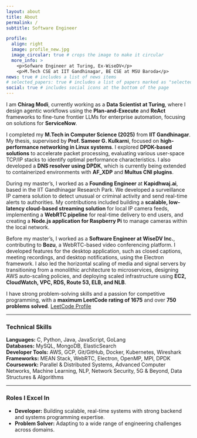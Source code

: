 ```yaml
---
layout: about
title: About
permalink: /
subtitle: Software Engineer 

profile:
  align: right
  image: profile_new.jpg
  image_circular: true # crops the image to make it circular
  more_info: >
    <p>Sofware Engineer at Turing, Ex-WiseDV</p>
    <p>M.Tech CSE at IIT Gandhinagar, BE CSE at MSU Baroda</p>
news: true # includes a list of news items
# selected_papers: true # includes a list of papers marked as "selected={true}"
social: true # includes social icons at the bottom of the page
---
```



I am **Chirag Modi**, currently working as a **Data Scientist at Turing**, where I design agentic workflows using the **Plan-and-Execute** and **ReAct** frameworks to fine-tune frontier LLMs for enterprise automation, focusing on solutions for **ServiceNow**.

I completed my **M.Tech in Computer Science (2025)** from **IIT Gandhinagar**. My thesis, supervised by **Prof. Sameer G. Kulkarni**, focused on **high-performance networking in Linux systems**. I explored **DPDK-based solutions** to accelerate packet processing, evaluating various user-space TCP/IP stacks to identify optimal performance characteristics. I also developed a **DNS resolver using DPDK**, which is currently being extended to containerized environments with **AF_XDP** and **Multus CNI plugins**.

During my master’s, I worked as a **Founding Engineer** at **Kapidhwaj.ai**, based in the IIT Gandhinagar Research Park. We developed a surveillance IP camera solution to detect unusual or criminal activity and send real-time alerts to authorities. My contributions included building a **scalable, low-latency cloud-based streaming solution** for local IP camera feeds, implementing a **WebRTC pipeline** for real-time delivery to end users, and creating a **Node.js application for Raspberry Pi** to manage cameras within the local network.

Before my master’s, I worked as a **Software Engineer at WiseDV Inc.**, contributing to **Bozu**, a WebRTC-based video conferencing platform. I developed features for the desktop application, such as closed captions, meeting recordings, and desktop notifications, using the Electron framework. I also led the horizontal scaling of media and signal servers by transitioning from a monolithic architecture to microservices, designing AWS auto-scaling policies, and deploying scaled infrastructure using **EC2, CloudWatch, VPC, RDS, Route 53, ELB, and NLB**.

I have strong problem-solving skills and a passion for competitive programming, with a **maximum LeetCode rating of 1675** and over **750 problems solved**. [LeetCode Profile](https://leetcode.com/u/chiragmodi2207/)

---

### Technical Skills
**Languages:** C, Python, Java, JavaScript, GoLang  
**Databases:** MySQL, MongoDB, ElasticSearch  
**Developer Tools:** AWS, GCP, Git/GitHub, Docker, Kubernetes, Wireshark  
**Frameworks:** MEAN Stack, WebRTC, Electron, OpenMP, MPI, DPDK  
**Coursework:** Parallel & Distributed Systems, Advanced Computer Networks, Machine Learning, NLP, Network Security, 5G & Beyond, Data Structures & Algorithms

---

### Roles I Excel In
- **Developer:** Building scalable, real-time systems with strong backend and systems programming expertise.  
- **Problem Solver:** Adapting to a wide range of engineering challenges across domains.










<!-- Write your biography here. Tell the world about yourself. Link to your favorite [subreddit](http://reddit.com). You can put a picture in, too. The code is already in, just name your picture `prof_pic.jpg` and put it in the `img/` folder.

Put your address / P.O. box / other info right below your picture. You can also disable any of these elements by editing `profile` property of the YAML header of your `_pages/about.md`. Edit `_bibliography/papers.bib` and Jekyll will render your [publications page](/al-folio/publications/) automatically.

Link to your social media connections, too. This theme is set up to use [Font Awesome icons](https://fontawesome.com/) and [Academicons](https://jpswalsh.github.io/academicons/), like the ones below. Add your Facebook, Twitter, LinkedIn, Google Scholar, or just disable all of them. -->
